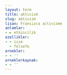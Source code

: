 ```yaml
---
layout: term
title: aktivizm
slug: aktivizm
lisan: Fransızca activisme
anlamlar:
- ► etkincilik
ozellikler:
- - isim
  - felsefe
ornekler:
- - ''
orneklerkaynak:
- - ''
---
```

